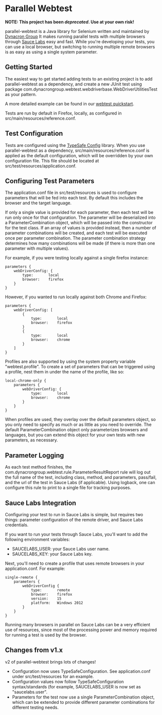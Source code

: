 Parallel Webtest
==================

**NOTE: This project has been *deprecated*. Use at your own risk!**

parallel-webtest is a Java library for Selenium written and maintained by [Dynacron Group](http://www.dynacrongroup.com)
It makes running parallel tests with multiple browsers through [Sauce Labs](http://www.saucelabs.com) easy and fast.
While you're developing your tests, you can use a local browser, but switching to running multiple remote browsers is
as easy as using a single system parameter.

Getting Started
------------------

The easiest way to get started adding tests to an existing project is to add parallel-webtest as a dependency, and
create a new JUnit test using package com.dynacrongroup.webtest.webdriverbase.WebDriverUtilitiesTest as your pattern.

A more detailed example can be found in our [webtest quickstart](https://github.com/dynacron-group/webtest-quickstart).

Tests are run by default in Firefox, locally, as configured in src/main/resources/reference.conf.

Test Configuration
-------------------

Tests are configured using the [TypeSafe Config](https://github.com/typesafehub/config) library.  When you use
parallel-webtest as a dependency, src/main/resources/reference.conf is applied as the default configuration, which will
be overridden by your own configuration file.  This file should be located at src/test/resources/application.conf.

Configuring Test Parameters
-------------------

The application.conf file in src/test/resources is used to configure parameters that will be fed into each test.  By
default this includes the browser and the target language.

If only a single value is provided for each parameter, then each test will be run only once for that configuration.  The
parameter will be deserialized into a ParameterCombination object, which will be passed into the constructor for the
test class.  If an array of values is provided instead, then a number of parameter combinations will be created, and
each test will be executed once per parameter combination.  The parameter combination strategy determines how many
combinations will be made (if there is more than one parameter with multiple values).

For example, if you were testing locally against a single firefox instance:

````
parameters {
    webDriverConfig: {
        type:       local
        browser:    firefox
    }
}
````

However, if you wanted to run locally against both Chrome and Firefox:

````
parameters {
    webDriverConfig: [
        {
            type:       local
            browser:    firefox
        }
        {
            type:       local
            browser:    chrome
        }
    ]
}
````

Profiles are also supported by using the system property variable "webtest.profile".  To create a set of parameters
that can be triggered using a profile, nest them in under the name of the profile, like so:

````
local-chrome-only {
    parameters {
        webDriverConfig: {
            type:       local
            browser:    chrome
        }
    }
}
````

When profiles are used, they overlay over the default parameters object, so you only need to specify as much or as
little as you need to override.  The default ParameterCombination object only parameterizes browsers and languages, but
you can extend this object for your own tests with new parameters, as necessary.

Parameter Logging
-------------------

As each test method finishes, the com.dynacrongroup.webtest.rule.ParameterResultReport rule will log out the full name
of the test, including class, method, and parameters, pass/fail, and the url of the test in Sauce Labs (if applicable).
Using logback, one can configure this rule to print to a single file for tracking purposes.

Sauce Labs Integration
-------------------

Configuring your test to run in Sauce Labs is simple, but requires two things: parameter configuration of the remote
driver, and Sauce Labs credentials.

If you want to run your tests through Sauce Labs, you'll want to add the following environment variables:

* SAUCELABS_USER: your Sauce Labs user name.
* SAUCELABS_KEY: your Sauce Labs key.

Next, you'll need to create a profile that uses remote browsers in your application.conf.  For example:

````
single-remote {
    parameters {
        webDriverConfig {
            type:       remote
            browser:    firefox
            version:    15
            platform:   Windows 2012
        }
    }
}
````

Running many browsers in parallel on Sauce Labs can be a very efficient use of resources, since most of the processing
power and memory required for running a test is used by the browser.

Changes from v1.x
-------------------

v2 of parallel-webtest brings lots of changes!

* Configuration now uses TypeSafeConfiguration.  See application.conf under src/test/resources for an example.
* Configuration values now follow TypeSafeConfiguration syntax/standards (for example, SAUCELABS_USER is now
    set as "saucelabs.user".
* Parameters for the test now use a single ParameterCombination object, which can be extended to provide different
parameter combinations for different testing needs.
